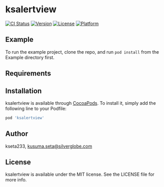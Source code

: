 # ksalertview

[![CI Status](https://img.shields.io/travis/kseta233/ksalertview.svg?style=flat)](https://travis-ci.org/kseta233/ksalertview)
[![Version](https://img.shields.io/cocoapods/v/ksalertview.svg?style=flat)](https://cocoapods.org/pods/ksalertview)
[![License](https://img.shields.io/cocoapods/l/ksalertview.svg?style=flat)](https://cocoapods.org/pods/ksalertview)
[![Platform](https://img.shields.io/cocoapods/p/ksalertview.svg?style=flat)](https://cocoapods.org/pods/ksalertview)

## Example

To run the example project, clone the repo, and run `pod install` from the Example directory first.

## Requirements

## Installation

ksalertview is available through [CocoaPods](https://cocoapods.org). To install
it, simply add the following line to your Podfile:

```ruby
pod 'ksalertview'
```

## Author

kseta233, kusuma.seta@silverglobe.com

## License

ksalertview is available under the MIT license. See the LICENSE file for more info.
